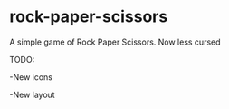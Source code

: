 # rock-paper-scissors
A simple game of Rock Paper Scissors. Now less cursed

TODO:

-New icons

-New layout
